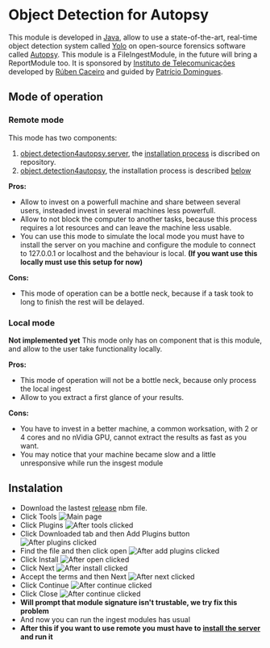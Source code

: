 # Object Detection for Autopsy
This module is developed in [Java](https://www.oracle.com/technetwork/java/javase/overview/java8-2100321.html), allow to use a state-of-the-art, real-time object detection system called [Yolo](https://pjreddie.com/darknet/yolo/) on open-source forensics software called [Autopsy](https://www.autopsy.com).
This module is a FileIngestModule, in the future will bring a ReportModule too.
It is sponsored by [Instituto de Telecomunicações](https://www.it.pt) developed by [Rúben Caceiro](https://github.com/rcaceiro) and guided by [Patrício Domingues](https://scholar.google.com/citations?user=LPwSQ2EAAAAJ&hl=en).

## Mode of operation
### Remote mode
This mode has two components:
1) [object.detection4autopsy.server](https://github.com/rcaceiro/object.detection4autopsy.server), the [installation process](https://github.com/rcaceiro/object.detection4autopsy.server#installation) is discribed on repository.
2) [object.detection4autopsy](https://github.com/rcaceiro/obejct.detection4autopsy), the installation process is described [below](https://github.com/rcaceiro/object.detection4autopsy#installation)

**Pros:**
- Allow to invest on a powerfull machine and share between several users, insteaded invest in several machines less powerfull.
- Allow to not block the computer to another tasks, because this process requires a lot resources and can leave the machine less usable.
- You can use this mode to simulate the local mode you must have to install the server on you machine and configure the module to connect to 127.0.0.1 or localhost and the behaviour is local. **(If you want use this locally must use this setup for now)**

**Cons:**
- This mode of operation can be a bottle neck, because if a task took to long to finish the rest will be delayed.

### Local mode
**Not implemented yet**
This mode only has on component that is this module, and allow to the user take functionality locally.

**Pros:**
- This mode of operation will not be a bottle neck, because only process the local ingest
- Allow to you extract a first glance of your results.

**Cons:**
- You have to invest in a better machine, a common worksation, with 2 or 4 cores and no nVidia GPU, cannot extract the results as fast as you want.
- You may notice that your machine became slow and a little unresponsive while run the insgest module

## Instalation
- Download the lastest [release](https://github.com/rcaceiro/obejct.detection4autopsy/releases) nbm file.
- Click Tools
 ![Main page](https://github.com/rcaceiro/obejct.detection4autopsy/blob/v1.0.0/installation_tuturial/1.PNG?raw=true)
- Click Plugins
 ![After tools clicked](https://github.com/rcaceiro/obejct.detection4autopsy/blob/v1.0.0/installation_tuturial/2.png?raw=true)
- Click Downloaded tab and then Add Plugins button
 ![After plugins clicked](https://github.com/rcaceiro/obejct.detection4autopsy/blob/v1.0.0/installation_tuturial/3.png?raw=true)
- Find the file and then click open
 ![After add plugins clicked](https://github.com/rcaceiro/obejct.detection4autopsy/blob/v1.0.0/installation_tuturial/4.png?raw=true)
- Click Install
 ![After open clicked](https://github.com/rcaceiro/obejct.detection4autopsy/blob/v1.0.0/installation_tuturial/5.png?raw=true)
- Click Next
 ![After install clicked](https://github.com/rcaceiro/obejct.detection4autopsy/blob/v1.0.0/installation_tuturial/6.png?raw=true)
- Accept the terms and then Next
 ![After next clicked](https://github.com/rcaceiro/obejct.detection4autopsy/blob/v1.0.0/installation_tuturial/7.png?raw=true)
- Click Continue
 ![After continue clicked](https://github.com/rcaceiro/obejct.detection4autopsy/blob/v1.0.0/installation_tuturial/8.png?raw=true)
- Click Close
 ![After continue clicked](https://github.com/rcaceiro/obejct.detection4autopsy/blob/v1.0.0/installation_tuturial/9.png?raw=true)
- **Will prompt that module signature isn't trustable, we try fix this problem**
- And now you can run the ingest modules has usual
- **After this if you want to use remote you must have to [install the server](https://github.com/rcaceiro/object.detection4autopsy.server#installation) and run it**